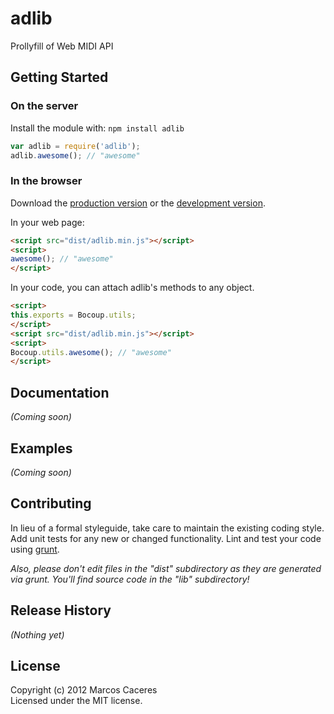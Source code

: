 # adlib

Prollyfill of Web MIDI API

## Getting Started
### On the server
Install the module with: `npm install adlib`

```javascript
var adlib = require('adlib');
adlib.awesome(); // "awesome"
```

### In the browser
Download the [production version][min] or the [development version][max].

[min]: https://raw.github.com/marcoscaceres/adlib/master/dist/adlib.min.js
[max]: https://raw.github.com/marcoscaceres/adlib/master/dist/adlib.js

In your web page:

```html
<script src="dist/adlib.min.js"></script>
<script>
awesome(); // "awesome"
</script>
```

In your code, you can attach adlib's methods to any object.

```html
<script>
this.exports = Bocoup.utils;
</script>
<script src="dist/adlib.min.js"></script>
<script>
Bocoup.utils.awesome(); // "awesome"
</script>
```

## Documentation
_(Coming soon)_

## Examples
_(Coming soon)_

## Contributing
In lieu of a formal styleguide, take care to maintain the existing coding style. Add unit tests for any new or changed functionality. Lint and test your code using [grunt](http://gruntjs.com/).

_Also, please don't edit files in the "dist" subdirectory as they are generated via grunt. You'll find source code in the "lib" subdirectory!_

## Release History
_(Nothing yet)_

## License
Copyright (c) 2012 Marcos Caceres  
Licensed under the MIT license.
